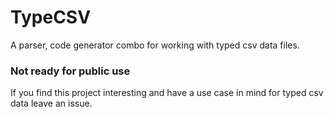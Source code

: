 # TypeCSV
A parser, code generator combo for working with typed csv data files. 

### Not ready for public use
If you find this project interesting and have a use case in mind for typed csv data leave an issue. 
